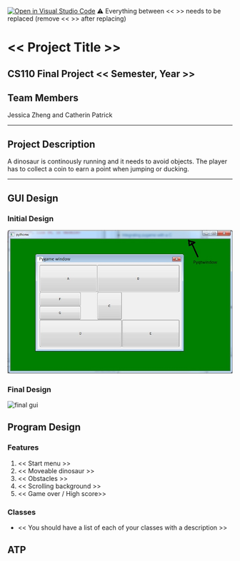 [![Open in Visual Studio Code](https://classroom.github.com/assets/open-in-vscode-718a45dd9cf7e7f842a935f5ebbe5719a5e09af4491e668f4dbf3b35d5cca122.svg)](https://classroom.github.com/online_ide?assignment_repo_id=12803297&assignment_repo_type=AssignmentRepo)
:warning: Everything between << >> needs to be replaced (remove << >> after replacing)

# << Project Title >>
## CS110 Final Project  << Semester, Year >>

## Team Members

Jessica Zheng and Catherin Patrick 

***

## Project Description

A dinosaur is continously running and it needs to avoid objects. The player has to collect a coin to earn a point when jumping or ducking. 

***    

## GUI Design

### Initial Design

![initial gui](assets/gui.jpg)

### Final Design

![final gui](assets/finalgui.jpg)

## Program Design

### Features

1. << Start menu >>
2. << Moveable dinosaur >>
3. << Obstacles >>
4. << Scrolling background >>
5. << Game over / High score>>

### Classes

- << You should have a list of each of your classes with a description >>

## ATP


